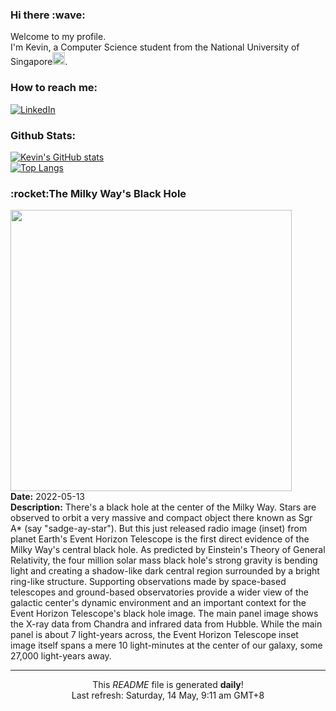 <h3>Hi there :wave:</h3>

Welcome to my profile.   
I'm Kevin, a Computer Science student from the National University of Singapore<img src="https://img.icons8.com/color/96/000000/singapore-circular.png" width="20px"/>.</p>

<h3>How to reach me: </h3>
<a href="https://www.linkedin.com/in/kevin-foong/"><img alt="LinkedIn" src="https://img.shields.io/badge/linkedin-%230077B5.svg?&style=for-the-badge&logo=linkedin&logoColor=white" /></a> 

<h3>Github Stats: </h3> 

[![Kevin's GitHub stats](https://github-readme-stats.vercel.app/api?username=kevin9foong&theme=tokyonight)](https://github.com/anuraghazra/github-readme-stats) <br/>
[![Top Langs](https://github-readme-stats.vercel.app/api/top-langs/?username=kevin9foong&layout=compact&theme=tokyonight)](https://github.com/anuraghazra/github-readme-stats)

<h3>:rocket:The Milky Way&#39;s Black Hole</h3> 
<img width="450" src="https:&#x2F;&#x2F;apod.nasa.gov&#x2F;apod&#x2F;image&#x2F;2205&#x2F;sgra_.jpg" /><br/>
<b>Date:</b> 2022-05-13<br/>
<b>Description:</b> There&#39;s a black hole at the center of the Milky Way. Stars are observed to orbit a very massive and compact object there known as Sgr A* (say &quot;sadge-ay-star&quot;). But this just released radio image (inset) from planet Earth&#39;s Event Horizon Telescope is the first direct evidence of the Milky Way&#39;s central black hole. As predicted by Einstein&#39;s Theory of General Relativity, the four million solar mass black hole&#39;s strong gravity is bending light and creating a shadow-like dark central region surrounded by a bright ring-like structure. Supporting observations made by space-based telescopes and ground-based observatories provide a wider view of the galactic center&#39;s dynamic environment and an important context for the Event Horizon Telescope&#39;s black hole image. The main panel image shows the X-ray data from Chandra and infrared data from Hubble. While the main panel is about 7 light-years across, the Event Horizon Telescope inset image itself spans a mere 10 light-minutes at the center of our galaxy, some 27,000 light-years away.<br/>

------------
<p align="center">This <i>README</i> file is generated <b>daily</b>!</br>
Last refresh: Saturday, 14 May, 9:11 am GMT+8<br />